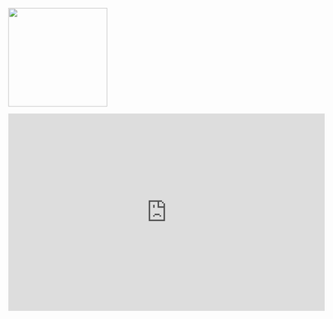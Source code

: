<!DOCTYPE html>
<html>
  <head>
    <meta charset="UTF-8">
    <title>Título da Página</title>
  </head>
  <body>
	<div class="separator" style="clear: both;"><a href="https://blogger.googleusercontent.com/img/b/R29vZ2xl/AVvXsEgOLmRFnzq-GptNERUiD0iDMAustQTE_Cnh8pCt47ekuAIg0KVLawqTG8yHF5bKL0xaDf83m19Y4tARSQLSZ4z_TVrrBKxWztRZqO9hozAkqDWF7ynN4Hf4i_zQdl4aV9NdRLPmV7CdgD0GLMpBd3aE_WJaLGm-j57dQ9lKu2IBB32KVWIDGhwkzQ0X/s500/Logo_Big_Brother_Brasil.png" style="display: block; padding: 1em 0; text-align: center; clear: left; float: left;"><img alt="" border="0" width="200" data-original-height="204" data-original-width="500" src="https://blogger.googleusercontent.com/img/b/R29vZ2xl/AVvXsEgOLmRFnzq-GptNERUiD0iDMAustQTE_Cnh8pCt47ekuAIg0KVLawqTG8yHF5bKL0xaDf83m19Y4tARSQLSZ4z_TVrrBKxWztRZqO9hozAkqDWF7ynN4Hf4i_zQdl4aV9NdRLPmV7CdgD0GLMpBd3aE_WJaLGm-j57dQ9lKu2IBB32KVWIDGhwkzQ0X/s200/Logo_Big_Brother_Brasil.png"/></a></div>
	<iframe name=Player "" src="https://sinalpublico.com/player3/ch.php?canal=bbb23s01" frameborder=0 height=400 scrolling=no width=640 allowFullScreen> </iframe>
		
  </body>
</html>